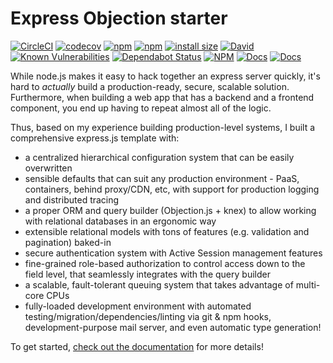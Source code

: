 # Express Objection starter

[![CircleCI](https://img.shields.io/circleci/build/github/JaneJeon/express-objection-starter)](https://circleci.com/gh/JaneJeon/express-objection-starter) [![codecov](https://codecov.io/gh/JaneJeon/express-objection-starter/branch/master/graph/badge.svg)](https://codecov.io/gh/JaneJeon/express-objection-starter) [![npm](https://img.shields.io/npm/v/express-objection-starter)](https://www.npmjs.com/package/express-objection-starter) [![npm](https://img.shields.io/npm/dt/express-objection-starter)](https://www.npmjs.com/package/express-objection-starter) [![install size](https://packagephobia.now.sh/badge?p=express-objection-starter)](https://packagephobia.now.sh/result?p=express-objection-starter) [![David](https://img.shields.io/david/JaneJeon/express-objection-starter)](https://david-dm.org/JaneJeon/express-objection-starter) [![Known Vulnerabilities](https://snyk.io//test/github/JaneJeon/express-objection-starter/badge.svg?targetFile=package.json)](https://snyk.io//test/github/JaneJeon/express-objection-starter?targetFile=package.json) [![Dependabot Status](https://api.dependabot.com/badges/status?host=github&repo=JaneJeon/express-objection-starter)](https://dependabot.com) [![NPM](https://img.shields.io/npm/l/express-objection-starter)](https://github.com/JaneJeon/express-objection-starter/blob/master/LICENSE) [![Docs](https://img.shields.io/badge/docs-surge.sh-yellowgreen)](https://objection.surge.sh) [![Docs](https://img.shields.io/badge/docs-netlify-blue)](https://objection.netlify.com)

While node.js makes it easy to hack together an express server quickly, it's hard to _actually_ build a production-ready, secure, scalable solution. Furthermore, when building a web app that has a backend and a frontend component, you end up having to repeat almost all of the logic.

Thus, based on my experience building production-level systems, I built a comprehensive express.js template with:

- a centralized hierarchical configuration system that can be easily overwritten
- sensible defaults that can suit any production environment - PaaS, containers, behind proxy/CDN, etc, with support for production logging and distributed tracing
- a proper ORM and query builder (Objection.js + knex) to allow working with relational databases in an ergonomic way
- extensible relational models with tons of features (e.g. validation and pagination) baked-in
- secure authentication system with Active Session management features
- fine-grained role-based authorization to control access down to the field level, that seamlessly integrates with the query builder
- a scalable, fault-tolerant queuing system that takes advantage of multi-core CPUs
- fully-loaded development environment with automated testing/migration/dependencies/linting via git & npm hooks, development-purpose mail server, and even automatic type generation!

To get started, [check out the documentation](https://objection.netlify.com) for more details!
